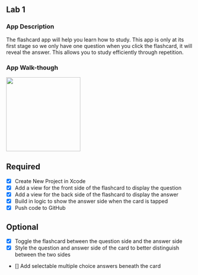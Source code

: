 ## Lab 1

### App Description
The flashcard app will help you learn how to study. This app is only at its first stage so we only have one question when you click the flashcard, it will reveal the answer. This allows you to study efficiently through repetition. 

### App Walk-though

<img src="" width=200><br>

## Required
- [X] Create New Project in Xcode
- [X] Add a view for the front side of the flashcard to display the question
- [X] Add a view for the back side of the flashcard to display the answer
- [X] Build in logic to show the answer side when the card is tapped
- [X] Push code to GitHub
## Optional
- [X] Toggle the flashcard between the question side and the answer side
- [X] Style the question and answer side of the card to better distinguish between the two sides
- [] Add selectable multiple choice answers beneath the card
